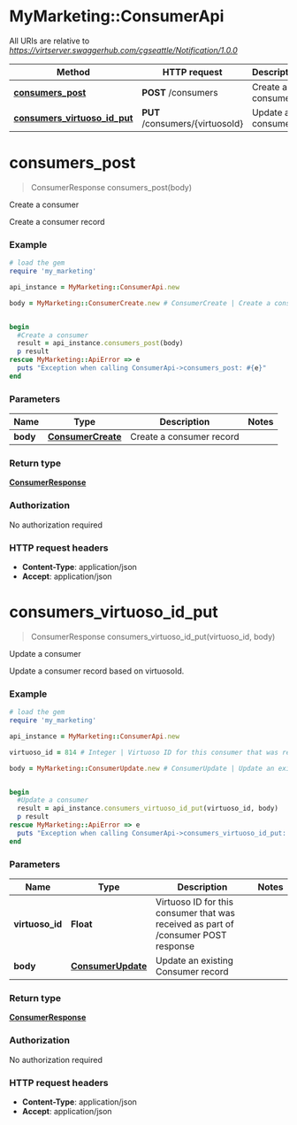 # MyMarketing::ConsumerApi

All URIs are relative to *https://virtserver.swaggerhub.com/cgseattle/Notification/1.0.0*

Method | HTTP request | Description
------------- | ------------- | -------------
[**consumers_post**](ConsumerApi.md#consumers_post) | **POST** /consumers | Create a consumer
[**consumers_virtuoso_id_put**](ConsumerApi.md#consumers_virtuoso_id_put) | **PUT** /consumers/{virtuosoId} | Update a consumer


# **consumers_post**
> ConsumerResponse consumers_post(body)

Create a consumer

Create a consumer record

### Example
```ruby
# load the gem
require 'my_marketing'

api_instance = MyMarketing::ConsumerApi.new

body = MyMarketing::ConsumerCreate.new # ConsumerCreate | Create a consumer record


begin
  #Create a consumer
  result = api_instance.consumers_post(body)
  p result
rescue MyMarketing::ApiError => e
  puts "Exception when calling ConsumerApi->consumers_post: #{e}"
end
```

### Parameters

Name | Type | Description  | Notes
------------- | ------------- | ------------- | -------------
 **body** | [**ConsumerCreate**](ConsumerCreate.md)| Create a consumer record | 

### Return type

[**ConsumerResponse**](ConsumerResponse.md)

### Authorization

No authorization required

### HTTP request headers

 - **Content-Type**: application/json
 - **Accept**: application/json



# **consumers_virtuoso_id_put**
> ConsumerResponse consumers_virtuoso_id_put(virtuoso_id, body)

Update a consumer

Update a consumer record based on virtuosoId.

### Example
```ruby
# load the gem
require 'my_marketing'

api_instance = MyMarketing::ConsumerApi.new

virtuoso_id = 814 # Integer | Virtuoso ID for this consumer that was received as part of /consumer POST response

body = MyMarketing::ConsumerUpdate.new # ConsumerUpdate | Update an existing Consumer record


begin
  #Update a consumer
  result = api_instance.consumers_virtuoso_id_put(virtuoso_id, body)
  p result
rescue MyMarketing::ApiError => e
  puts "Exception when calling ConsumerApi->consumers_virtuoso_id_put: #{e}"
end
```

### Parameters

Name | Type | Description  | Notes
------------- | ------------- | ------------- | -------------
 **virtuoso_id** | **Float**| Virtuoso ID for this consumer that was received as part of /consumer POST response | 
 **body** | [**ConsumerUpdate**](ConsumerUpdate.md)| Update an existing Consumer record | 

### Return type

[**ConsumerResponse**](ConsumerResponse.md)

### Authorization

No authorization required

### HTTP request headers

 - **Content-Type**: application/json
 - **Accept**: application/json



